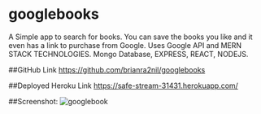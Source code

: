 # googlebooks

A Simple app to search for books.  You can save the books you like and it even has a link to purchase from Google.
Uses Google API and MERN STACK TECHNOLOGIES.  Mongo Database, EXPRESS, REACT, NODEJS.

##GitHub Link
https://github.com/brianra2nil/googlebooks

##Deployed Heroku Link
https://safe-stream-31431.herokuapp.com/



##Screenshot:
![googlebook](https://user-images.githubusercontent.com/65981639/94293595-57c1c680-ff13-11ea-8e06-0f44502e10ba.png)

